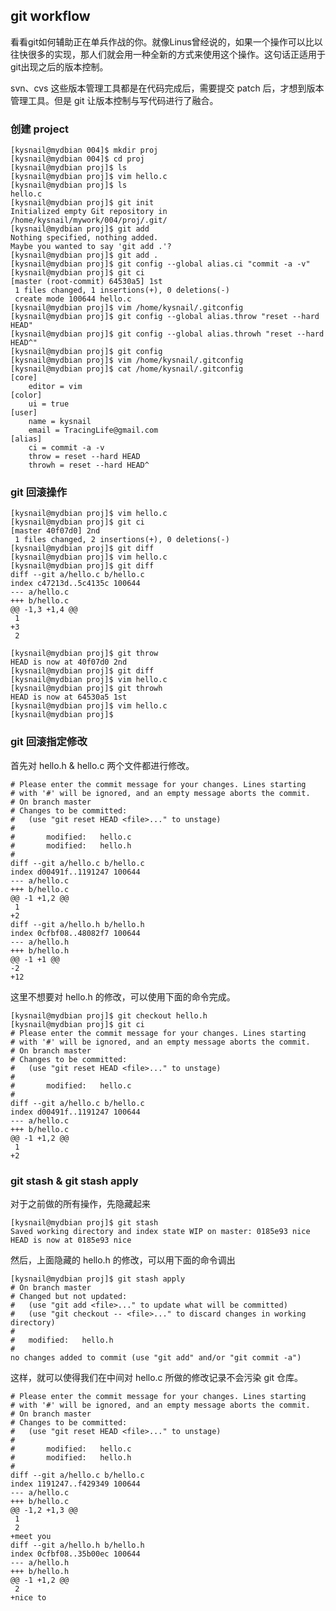 ## git workflow
看看git如何辅助正在单兵作战的你。就像Linus曾经说的，如果一个操作可以比以往快很多的实现，那人们就会用一种全新的方式来使用这个操作。这句话正适用于git出现之后的版本控制。

svn、cvs 这些版本管理工具都是在代码完成后，需要提交 patch 后，才想到版本管理工具。但是 git 让版本控制与写代码进行了融合。

### 创建 project

	[kysnail@mydbian 004]$ mkdir proj
	[kysnail@mydbian 004]$ cd proj
	[kysnail@mydbian proj]$ ls
	[kysnail@mydbian proj]$ vim hello.c
	[kysnail@mydbian proj]$ ls
	hello.c
	[kysnail@mydbian proj]$ git init
	Initialized empty Git repository in /home/kysnail/mywork/004/proj/.git/
	[kysnail@mydbian proj]$ git add 
	Nothing specified, nothing added.
	Maybe you wanted to say 'git add .'?
	[kysnail@mydbian proj]$ git add .
	[kysnail@mydbian proj]$ git config --global alias.ci "commit -a -v"
	[kysnail@mydbian proj]$ git ci
	[master (root-commit) 64530a5] 1st
	 1 files changed, 1 insertions(+), 0 deletions(-)
	 create mode 100644 hello.c
	[kysnail@mydbian proj]$ vim /home/kysnail/.gitconfig 
	[kysnail@mydbian proj]$ git config --global alias.throw "reset --hard HEAD"
	[kysnail@mydbian proj]$ git config --global alias.throwh "reset --hard HEAD^"
	[kysnail@mydbian proj]$ git config 
	[kysnail@mydbian proj]$ vim /home/kysnail/.gitconfig 
	[kysnail@mydbian proj]$ cat /home/kysnail/.gitconfig
	[core]
		editor = vim
	[color]
		ui = true
	[user]
		name = kysnail
		email = TracingLife@gmail.com
	[alias]
		ci = commit -a -v
		throw = reset --hard HEAD
		throwh = reset --hard HEAD^

### git 回滚操作

	[kysnail@mydbian proj]$ vim hello.c 
	[kysnail@mydbian proj]$ git ci
	[master 40f07d0] 2nd
	 1 files changed, 2 insertions(+), 0 deletions(-)
	[kysnail@mydbian proj]$ git diff
	[kysnail@mydbian proj]$ vim hello.c 
	[kysnail@mydbian proj]$ git diff
	diff --git a/hello.c b/hello.c
	index c47213d..5c4135c 100644
	--- a/hello.c
	+++ b/hello.c
	@@ -1,3 +1,4 @@
	 1
	+3
	 2
	 
	[kysnail@mydbian proj]$ git throw
	HEAD is now at 40f07d0 2nd
	[kysnail@mydbian proj]$ git diff
	[kysnail@mydbian proj]$ vim hello.c 
	[kysnail@mydbian proj]$ git throwh
	HEAD is now at 64530a5 1st
	[kysnail@mydbian proj]$ vim hello.c 
	[kysnail@mydbian proj]$ 

### git 回滚指定修改
首先对 hello.h & hello.c 两个文件都进行修改。

	# Please enter the commit message for your changes. Lines starting
	# with '#' will be ignored, and an empty message aborts the commit.
	# On branch master
	# Changes to be committed:
	#   (use "git reset HEAD <file>..." to unstage)
	#
	#       modified:   hello.c
	#       modified:   hello.h
	#
	diff --git a/hello.c b/hello.c
	index d00491f..1191247 100644
	--- a/hello.c
	+++ b/hello.c
	@@ -1 +1,2 @@
	 1
	+2
	diff --git a/hello.h b/hello.h
	index 0cfbf08..48082f7 100644
	--- a/hello.h
	+++ b/hello.h
	@@ -1 +1 @@
	-2
	+12

这里不想要对 hello.h 的修改，可以使用下面的命令完成。

	[kysnail@mydbian proj]$ git checkout hello.h
	[kysnail@mydbian proj]$ git ci
	# Please enter the commit message for your changes. Lines starting
	# with '#' will be ignored, and an empty message aborts the commit.
	# On branch master
	# Changes to be committed:
	#   (use "git reset HEAD <file>..." to unstage)
	#
	#       modified:   hello.c
	#
	diff --git a/hello.c b/hello.c
	index d00491f..1191247 100644
	--- a/hello.c
	+++ b/hello.c
	@@ -1 +1,2 @@
	 1
	+2

### git stash & git stash apply
对于之前做的所有操作，先隐藏起来

	[kysnail@mydbian proj]$ git stash
	Saved working directory and index state WIP on master: 0185e93 nice
	HEAD is now at 0185e93 nice

然后，上面隐藏的 hello.h 的修改，可以用下面的命令调出

	[kysnail@mydbian proj]$ git stash apply
	# On branch master
	# Changed but not updated:
	#   (use "git add <file>..." to update what will be committed)
	#   (use "git checkout -- <file>..." to discard changes in working directory)
	#
	#	modified:   hello.h
	#
	no changes added to commit (use "git add" and/or "git commit -a")

这样，就可以使得我们在中间对 hello.c 所做的修改记录不会污染 git 仓库。

	# Please enter the commit message for your changes. Lines starting
	# with '#' will be ignored, and an empty message aborts the commit.
	# On branch master
	# Changes to be committed:
	#   (use "git reset HEAD <file>..." to unstage)
	#
	#       modified:   hello.c
	#       modified:   hello.h
	#
	diff --git a/hello.c b/hello.c
	index 1191247..f429349 100644
	--- a/hello.c
	+++ b/hello.c
	@@ -1,2 +1,3 @@
	 1
	 2
	+meet you
	diff --git a/hello.h b/hello.h
	index 0cfbf08..35b00ec 100644
	--- a/hello.h
	+++ b/hello.h
	@@ -1 +1,2 @@
	 2
	+nice to

